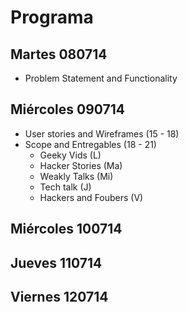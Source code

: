 # Programa

## Martes 080714
* Problem Statement and Functionality

## Miércoles 090714
* User stories and Wireframes (15 - 18)
* Scope and Entregables (18 - 21)
	+ Geeky Vids (L)
	+ Hacker Stories (Ma)
	+ Weakly Talks (Mi)
	+ Tech talk (J)
	+ Hackers and Foubers (V)

## Miércoles 100714
## Jueves 110714
## Viernes 120714
